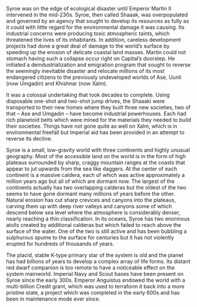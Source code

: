 Syroe was on the edge of ecological disaster until Emperor Martin II intervened in the mid-230s. Syroe, then called Shaaak, was overpopulated and governed by an agency that sought to develop its resources as fully as it could with little regard for the environmental damage it was causing. Its industrial concerns were producing toxic atmospheric taints, which threatened the lives of its inhabitants. In addition, careless development projects had done a great deal of damage to the world’s surface by speeding up the erosion of delicate coastal land masses. Martin could not stomach having such a collapse occur right on Capital’s doorstep. He initiated a deindustrialization and emigration program that sought to reverse the seemingly inevitable disaster and relocate millions of its most endangered citizens to the previously undeveloped worlds of Ase, Uunli (now Umgadin) and Khishnar (now Xalm).

It was a colossal undertaking that took decades to complete. Using disposable one-shot and two-shot jump drives, the Shaaaki were transported to their new homes where they built three new societies, two of that – Ase and Umgadin – have become industrial powerhouses. Each had rich planetoid belts which were mined for the materials they needed to build their societies. Things have not gone quite as well on Xalm, which is in environmental freefall but Imperial aid has been provided in an attempt to reverse its decline.

Syroe is a small, low-gravity world with three continents and highly unusual geography. Most of the accessible land on the world is in the form of high plateaus surrounded by sharp, craggy mountain ranges at the coasts that appear to jut upwards from the sea like daggers. At the center of each continent is a massive caldera, each of which was active approximately a million years ago but all of which are dormant now. The largest of the continents actually has two overlapping calderas but the oldest of the two seems to have gone dormant many millions of years before the other. Natural erosion has cut sharp crevices and canyons into the plateaus, carving them up with deep river valleys and canyons some of which descend below sea level where the atmosphere is considerably denser, nearly reaching a thin classification. In its oceans, Syroe has two enormous atolls created by additional calderas but which failed to reach above the surface of the water. One of the two is still active and has been bubbling a sulphurous spume to the surface for centuries but it has not violently erupted for hundreds of thousands of years.

The placid, stable K-type primary star of the system is old and the planet has had billions of years to develop a complex array of life forms. Its distant red dwarf companion is too remote to have a noticeable effect on the system mainworld. Imperial Navy and Scout bases have been present on Syroe since the early 300s. Emperor Anguistus endowed the world with a multi-billion Credit grant, which was used to terraform it back into a more pristine state, a project which was completed in the early 600s and has been in maintenance mode ever since.
